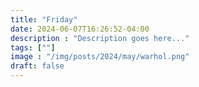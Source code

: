 ```yaml
---
title: "Friday"
date: 2024-06-07T16:26:52-04:00
description : "Description goes here..."
tags: [""]
image : "/img/posts/2024/may/warhol.png"
draft: false
---
```



